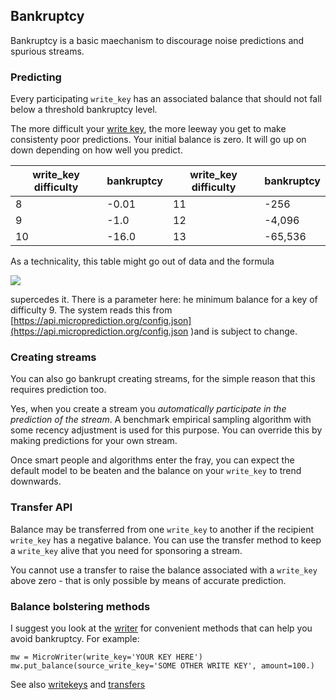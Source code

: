 ## Bankruptcy

Bankruptcy is a basic maechanism to discourage noise predictions and spurious streams. 

### Predicting


Every participating `write_key` has an associated balance that should not fall below a threshold bankruptcy level. 

The more difficult your [write key](https://microprediction.github.io/microprediction/writekeys.html), the more leeway you get to make consistenty poor predictions. Your initial balance is zero. It will go up on down depending on how well you predict. 

|  write_key difficulty   |  bankruptcy         |  write_key difficulty   |  bankruptcy         |
|-------------------------|---------------------|-------------------------|---------------------|
|  8                      |  -0.01              |     11                  |   -256              |
|  9                      |  -1.0               |     12                  |   -4,096            |
| 10                      |  -16.0              |     13                  |   -65,536           |
       

As a technicality, this table might go out of data and the formula

<img src="https://render.githubusercontent.com/render/math?math=%5CLarge%0A-1*(abs(self.min%5C_balance)*16%5E%7B(write%5C_key%5C_difficulty-9)%7D">

supercedes it. There is a parameter here: he minimum balance for a key of difficulty 9. The system reads this from [https://api.microprediction.org/config.json](https://api.microprediction.org/config.json )and is subject to change. 

### Creating streams

You can also go bankrupt creating streams, for the simple reason that this requires prediction too. 

Yes, when you create a stream you *automatically participate in the prediction of the stream*. A benchmark empirical sampling algorithm with some recency adjustment is used for this purpose. You can override this by making predictions for your own stream. 

Once smart people and algorithms enter the fray, you can expect the default model to be beaten and the balance on your `write_key` to trend downwards. 

### Transfer API

Balance may be transferred from one `write_key` to another if the recipient `write_key` has a negative balance. You can use the transfer method to keep
a `write_key` alive that you need for sponsoring a stream. 

You cannot use a transfer to 
raise the balance associated with a `write_key` above zero - that is only possible by means of accurate prediction. 

### Balance bolstering methods
I suggest you look at the [writer](https://github.com/microprediction/microprediction/blob/master/microprediction/writer.py) for convenient methods that can help you avoid bankruptcy. For example:

    mw = MicroWriter(write_key='YOUR KEY HERE')
    mw.put_balance(source_write_key='SOME OTHER WRITE KEY', amount=100.)

See also [writekeys](https://github.com/microprediction/microprediction/edit/master/docs/writekeys.md) and 
[transfers](https://github.com/microprediction/microprediction/edit/master/docs/transfers.md)
